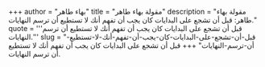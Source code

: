 +++
author = "بهاء طاهر"
title = "مقولة بهاء طاهر"
description = "مقولة بهاء طاهر: قبل أن تشجع على البدايات كان يجب أن تفهم أنك لا تستطيع أن ترسم النهايات."
quote = '''قبل أن تشجع على البدايات كان يجب أن تفهم أنك لا تستطيع أن ترسم النهايات.'''
slug = "قبل-أن-تشجع-على-البدايات-كان-يجب-أن-تفهم-أنك-لا-تستطيع-أن-ترسم-النهايات"
+++
قبل أن تشجع على البدايات كان يجب أن تفهم أنك لا تستطيع أن ترسم النهايات.
